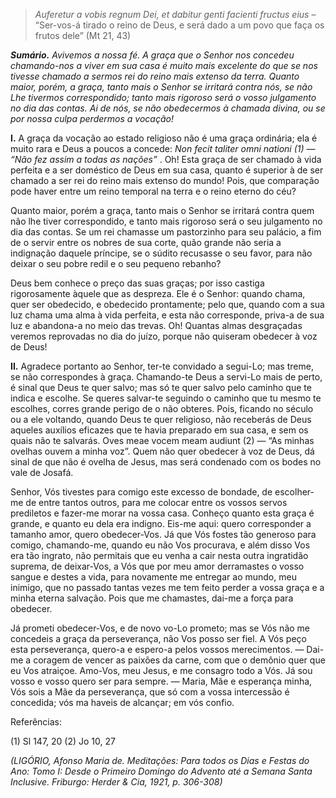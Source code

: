 > *Auferetur a vobis regnum Dei, et dabitur genti facienti fructus eius* – “Ser-vos-á tirado o reino de Deus, e será dado a um povo que faça os frutos dele” (Mt 21, 43)

***Sumário.** Avivemos a nossa fé. A graça que o Senhor nos concedeu chamando-nos a viver em sua casa é muito mais excelente do que se nos tivesse chamado a sermos rei do reino mais extenso da terra. Quanto maior, porém, a graça, tanto mais o Senhor se irritará contra nós, se não Lhe tivermos correspondido; tanto mais rigoroso será o vosso julgamento no dia das contas. Ai de nós, se não obedecermos à chamada divina, ou se por nossa culpa perdermos a vocação!*

**I.** A graça da vocação ao estado religioso não é uma graça ordinária; ela é muito rara e Deus a poucos a concede: *Non fecit taliter omni nationi (1) — “Não fez assim a todas as nações”* . Oh! Esta graça de ser chamado à vida perfeita e a ser doméstico de Deus em sua casa, quanto é superior à de ser chamado a ser rei do reino mais extenso do mundo! Pois, que comparação pode haver entre um reino temporal na terra e o reino eterno do céu?

Quanto maior, porém a graça, tanto mais o Senhor se irritará contra quem não lhe tiver correspondido, e tanto mais rigoroso será o seu julgamento no dia das contas. Se um rei chamasse um pastorzinho para seu palácio, a fim de o servir entre os nobres de sua corte, quão grande não seria a indignação daquele príncipe, se o súdito recusasse o seu favor, para não deixar o seu pobre redil e o seu pequeno rebanho?

Deus bem conhece o preço das suas graças; por isso castiga rigorosamente àquele que as despreza. Ele é o Senhor: quando chama, quer ser obedecido, e obedecido prontamente; pelo que, quando com a sua luz chama uma alma à vida perfeita, e esta não corresponde, priva-a de sua luz e abandona-a no meio das trevas. Oh! Quantas almas desgraçadas veremos reprovadas no dia do juízo, porque não quiseram obedecer à voz de Deus!

**II.** Agradece portanto ao Senhor, ter-te convidado a segui-Lo; mas treme, se não correspondes à graça. Chamando-te Deus a servi-Lo mais de perto, é sinal que Deus te quer salvo; mas só te quer salvo pelo caminho que te indica e escolhe. Se queres salvar-te seguindo o caminho que tu mesmo te escolhes, corres grande perigo de o não obteres. Pois, ficando no século ou a ele voltando, quando Deus te quer religioso, não receberás de Deus aqueles auxílios eficazes que te havia preparado em sua casa, e sem os quais não te salvarás. Oves meae vocem meam audiunt (2) — “As minhas ovelhas ouvem a minha voz”. Quem não quer obedecer à voz de Deus, dá sinal de que não é ovelha de Jesus, mas será condenado com os bodes no vale de Josafá.

Senhor, Vós tivestes para comigo este excesso de bondade, de escolher-me de entre tantos outros, para me colocar entre os vossos servos prediletos e fazer-me morar na vossa casa. Conheço quanto esta graça é grande, e quanto eu dela era indigno. Eis-me aqui: quero corresponder a tamanho amor, quero obedecer-Vos. Já que Vós fostes tão generoso para comigo, chamando-me, quando eu não Vos procurava, e além disso Vos era tão ingrato, não permitais que eu venha a cair nesta outra ingratidão suprema, de deixar-Vos, a Vós que por meu amor derramastes o vosso sangue e destes a vida, para novamente me entregar ao mundo, meu inimigo, que no passado tantas vezes me tem feito perder a vossa graça e a minha eterna salvação. Pois que me chamastes, dai-me a força para obedecer.

Já prometi obedecer-Vos, e de novo vo-Lo prometo; mas se Vós não me concedeis a graça da perseverança, não Vos posso ser fiel. A Vós peço esta perseverança, quero-a e espero-a pelos vossos merecimentos. — Dai-me a coragem de vencer as paixões da carne, com que o demônio quer que eu Vos atraiçoe. Amo-Vos, meu Jesus, e me consagro todo a Vós. Já sou vosso e vosso quero ser para sempre. — Maria, Mãe e esperança minha, Vós sois a Mãe da perseverança, que só com a vossa intercessão é concedida; vós ma haveis de alcançar; em vós confio.

Referências:

\(1\) Sl 147, 20 (2) Jo 10, 27

*(LIGÓRIO, Afonso Maria de. Meditações: Para todos os Dias e Festas do Ano: Tomo I: Desde o Primeiro Domingo do Advento até a Semana Santa Inclusive. Friburgo: Herder & Cia, 1921, p. 306-308)*
